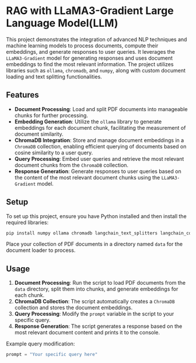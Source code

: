 # RAG with LLaMA3-Gradient Large Language Model(LLM) 

This project demonstrates the integration of advanced NLP techniques and machine learning models to process documents, compute their embeddings, and generate responses to user queries. It leverages the `LLaMA3-Gradient` model for generating responses and uses document embeddings to find the most relevant information. The project utilizes libraries such as `ollama`, `chromadb`, and `numpy`, along with custom document loading and text splitting functionalities.

## Features

- **Document Processing**: Load and split PDF documents into manageable chunks for further processing.
- **Embedding Generation**: Utilize the `ollama` library to generate embeddings for each document chunk, facilitating the measurement of document similarity.
- **ChromaDB Integration**: Store and manage document embeddings in a `ChromaDB` collection, enabling efficient querying of documents based on cosine similarity to a user query.
- **Query Processing**: Embed user queries and retrieve the most relevant document chunks from the `ChromaDB` collection.
- **Response Generation**: Generate responses to user queries based on the content of the most relevant document chunks using the `LLaMA3-Gradient` model.

## Setup

To set up this project, ensure you have Python installed and then install the required libraries:

```bash
pip install numpy ollama chromadb langchain_text_splitters langchain_community
```

Place your collection of PDF documents in a directory named `data` for the document loader to process.

## Usage

1. **Document Processing**: Run the script to load PDF documents from the `data` directory, split them into chunks, and generate embeddings for each chunk.
2. **ChromaDB Collection**: The script automatically creates a `ChromaDB` collection and stores the document embeddings.
3. **Query Processing**: Modify the `prompt` variable in the script to your specific query.
4. **Response Generation**: The script generates a response based on the most relevant document content and prints it to the console.

Example query modification:

```python
prompt = "Your specific query here"
```
